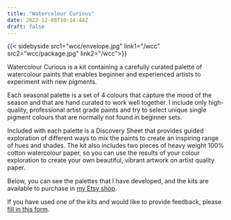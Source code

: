 ```yaml
---
title: "Watercolour Curious"
date: 2022-12-08T10:14:44Z
draft: false
---
```


{{< sidebyside src1="wcc/envelope.jpg" link1="/wcc" src2="wcc/package.jpg" link2="/wcc">}}

Watercolour Curious is a kit containing a carefully curated palette of watercolour paints that enables beginner and experienced artists to experiment with new pigments.  

Each seasonal palette is a set of 4 colours that capture the mood of the season and that are hand curated to work well together.  I include only high-quality, professional artist grade paints and try to select unique single pigment colours that are normally not found in beginner sets.  

Included with each palette is a Discovery Sheet that provides guided exploration of different ways to mix the paints to create an inspiring range of hues and shades. The kit also includes two pieces of heavy weight 100% cotton watercolour paper, so you can use the results of your colour exploration to create your own beautiful, vibrant artwork on artist quality paper.  

Below, you can see the palettes that I have developed, and the kits are available to purchase in [my Etsy shop](https://www.etsy.com/uk/shop/HelenCookArt). 

If you have used one of the kits and would like to provide feedback, please [fill in this form](https://forms.gle/CgPkziFB4CgbPGvL7).


